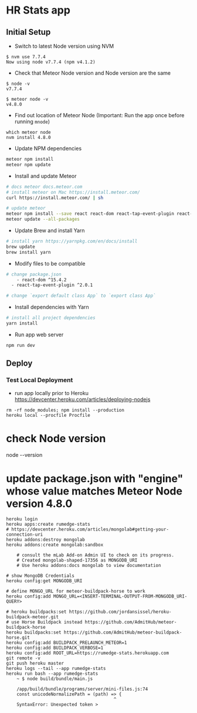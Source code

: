# HR Stats app

## Initial Setup

* Switch to latest Node version using NVM
```
$ nvm use 7.7.4
Now using node v7.7.4 (npm v4.1.2)
```

* Check that Meteor Node version and Node version are the same
```
$ node -v
v7.7.4

$ meteor node -v
v4.8.0
``` 

* Find out location of Meteor Node (Important: Run the app once before running `mnode`)
```
which meteor node
nvm install 4.8.0
```

* Update NPM dependencies 
```bash
meteor npm install
meteor npm update
```

* Install and update Meteor
```bash
# docs meteor docs.meteor.com
# install meteor on Mac https://install.meteor.com/
curl https://install.meteor.com/ | sh

# update meteor
meteor npm install --save react react-dom react-tap-event-plugin react-router material-ui react-chartjs-2 babel-runtime
meteor update --all-packages
```

* Update Brew and install Yarn
```bash
# install yarn https://yarnpkg.com/en/docs/install
brew update
brew install yarn
```

* Modify files to be compatible

```bash
# change package.json 
	- react-dom ^15.4.2 
  - react-tap-event-plugin ^2.0.1

# change `export default class App` to `export class App`
```

* Install dependencies with Yarn
```bash
# install all project dependencies
yarn install
```

* Run app web server
```
npm run dev
```

## Deploy

### Test Local Deployment

* run app locally prior to Heroku https://devcenter.heroku.com/articles/deploying-nodejs
```
rm -rf node_modules; npm install --production
heroku local --procfile Procfile
```

# check Node version
node --version

# update package.json with "engine" whose value matches Meteor Node version 4.8.0

```
heroku login
heroku apps:create rumedge-stats
# https://devcenter.heroku.com/articles/mongolab#getting-your-connection-uri
heroku addons:destroy mongolab
heroku addons:create mongolab:sandbox

	# consult the mLab Add-on Admin UI to check on its progress.
	# Created mongolab-shaped-17356 as MONGODB_URI
	# Use heroku addons:docs mongolab to view documentation

# show MongoDB Credentials
heroku config:get MONGODB_URI

# define MONGO_URL for meteor-buildpack-horse to work
heroku config:add MONGO_URL=<INSERT-TERMINAL-OUTPUT-FROM-MONGODB_URI-QUERY>

# heroku buildpacks:set https://github.com/jordansissel/heroku-buildpack-meteor.git
# use Horse Buildpack instead https://github.com/AdmitHub/meteor-buildpack-horse
heroku buildpacks:set https://github.com/AdmitHub/meteor-buildpack-horse.git
heroku config:add BUILDPACK_PRELAUNCH_METEOR=1
heroku config:add BUILDPACK_VERBOSE=1
heroku config:add ROOT_URL=https://rumedge-stats.herokuapp.com
git remote -v
git push heroku master
heroku logs --tail --app rumedge-stats
heroku run bash --app rumedge-stats
	~ $ node build/bundle/main.js

	/app/build/bundle/programs/server/mini-files.js:74
	const unicodeNormalizePath = (path) => {
	                                     ^
	SyntaxError: Unexpected token >
```
